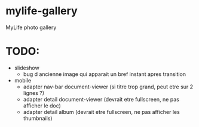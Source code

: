# mylife-gallery
MyLife photo gallery

# TODO:
 - slideshow
   - bug d ancienne image qui apparait un bref instant apres transition
 - mobile
   - adapter nav-bar  document-viewer (si titre trop grand, peut etre sur 2 lignes ?)
   - adapter detail document-viewer (devrait etre fullscreen, ne pas afficher le doc)
   - adapter detail album (devrait etre fullscreen, ne pas afficher les thumbnails)

